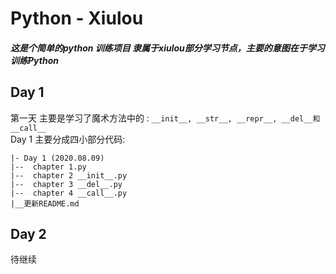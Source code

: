  # Python - Xiulou
 ##### 这是个简单的python 训练项目 隶属于xiulou部分学习节点，主要的意图在于学习训练Python
 ## Day 1 
 第一天 主要是学习了魔术方法中的 : `__init__, __str__, __repr__, __del__和__call__`  
 Day 1 主要分成四小部分代码:
 ```
|- Day 1 (2020.08.09)
|--  chapter 1.py
|--  chapter 2 __init__.py
|--  chapter 3 __del__.py
|--  chapter 4 __call__.py
|__更新README.md
```

## Day 2
待继续